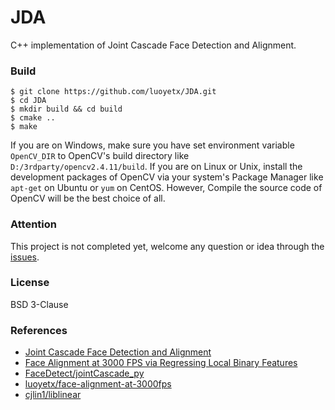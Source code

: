 JDA
===

C++ implementation of Joint Cascade Face Detection and Alignment.

### Build

```
$ git clone https://github.com/luoyetx/JDA.git
$ cd JDA
$ mkdir build && cd build
$ cmake ..
$ make
```

If you are on Windows, make sure you have set environment variable `OpenCV_DIR` to OpenCV's build directory like `D:/3rdparty/opencv2.4.11/build`. If you are on Linux or Unix, install the development packages of OpenCV via your system's Package Manager like `apt-get` on Ubuntu or `yum` on CentOS. However, Compile the source code of OpenCV will be the best choice of all.

### Attention

This project is not completed yet, welcome any question or idea through the [issues](https://github.com/luoyetx/JDA/issues).

### License

BSD 3-Clause

### References

- [Joint Cascade Face Detection and Alignment](http://home.ustc.edu.cn/~chendong/JointCascade/ECCV14_JointCascade.pdf)
- [Face Alignment at 3000 FPS via Regressing Local Binary Features](http://research.microsoft.com/en-us/people/yichenw/cvpr14_facealignment.pdf)
- [FaceDetect/jointCascade_py](https://github.com/FaceDetect/jointCascade_py)
- [luoyetx/face-alignment-at-3000fps](https://github.com/luoyetx/face-alignment-at-3000fps)
- [cjlin1/liblinear](https://github.com/cjlin1/liblinear)
